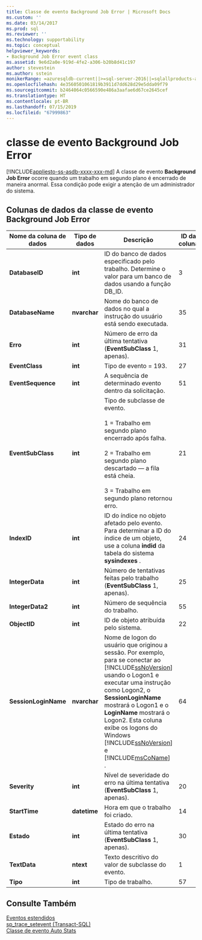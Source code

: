 ```yaml
---
title: Classe de evento Background Job Error | Microsoft Docs
ms.custom: ''
ms.date: 03/14/2017
ms.prod: sql
ms.reviewer: ''
ms.technology: supportability
ms.topic: conceptual
helpviewer_keywords:
- Background Job Error event class
ms.assetid: 9e6d2a0e-919d-4fe2-a306-b20b8d41c197
author: stevestein
ms.author: sstein
monikerRange: =azuresqldb-current||>=sql-server-2016||=sqlallproducts-allversions||>=sql-server-linux-2017||=azuresqldb-mi-current
ms.openlocfilehash: 4e3560501061819b3911d7dd628d29e5dda09f79
ms.sourcegitcommit: b2464064c0566590e486a3aafae6d67ce2645cef
ms.translationtype: HT
ms.contentlocale: pt-BR
ms.lasthandoff: 07/15/2019
ms.locfileid: "67999863"
---
```

# <a name="background-job-error-event-class"></a>classe de evento Background Job Error
[!INCLUDE[appliesto-ss-asdb-xxxx-xxx-md](../../includes/appliesto-ss-asdb-xxxx-xxx-md.md)]
  A classe de evento **Background Job Error** ocorre quando um trabalho em segundo plano é encerrado de maneira anormal. Essa condição pode exigir a atenção de um administrador do sistema.  
  
## <a name="background-job-error-event-class-data-columns"></a>Colunas de dados da classe de evento Background Job Error  
  
|Nome da coluna de dados|Tipo de dados|Descrição|ID da coluna|Filtrável|  
|----------------------|---------------|-----------------|---------------|----------------|  
|**DatabaseID**|**int**|ID do banco de dados especificado pelo trabalho. Determine o valor para um banco de dados usando a função DB_ID.|3|Sim|  
|**DatabaseName**|**nvarchar**|Nome do banco de dados no qual a instrução do usuário está sendo executada.|35|Sim|  
|**Erro**|**int**|Número de erro da última tentativa (**EventSubClass** 1, apenas).|31|Sim|  
|**EventClass**|**int**|Tipo de evento = 193.|27|Não|  
|**EventSequence**|**int**|A sequência de determinado evento dentro da solicitação.|51|Não|  
|**EventSubClass**|**int**|Tipo de subclasse de evento.<br /><br /> 1 = Trabalho em segundo plano encerrado após falha.<br /><br /> 2 = Trabalho em segundo plano descartado — a fila está cheia.<br /><br /> 3 = Trabalho em segundo plano retornou erro.|21|Sim|  
|**IndexID**|**int**|ID do índice no objeto afetado pelo evento. Para determinar a ID do índice de um objeto, use a coluna **indid** da tabela do sistema **sysindexes** .|24|Sim|  
|**IntegerData**|**int**|Número de tentativas feitas pelo trabalho (**EventSubClass** 1, apenas).|25|Sim|  
|**IntegerData2**|**int**|Número de sequência do trabalho.|55|Sim|  
|**ObjectID**|**int**|ID de objeto atribuída pelo sistema.|22|Sim|  
|**SessionLoginName**|**nvarchar**|Nome de logon do usuário que originou a sessão. Por exemplo, para se conectar ao [!INCLUDE[ssNoVersion](../../includes/ssnoversion-md.md)] usando o Logon1 e executar uma instrução como Logon2, o **SessionLoginName** mostrará o Logon1 e o **LoginName** mostrará o Logon2. Esta coluna exibe os logons do Windows [!INCLUDE[ssNoVersion](../../includes/ssnoversion-md.md)] e [!INCLUDE[msCoName](../../includes/msconame-md.md)] .|64|Sim|  
|**Severity**|**int**|Nível de severidade do erro na última tentativa (**EventSubClass** 1, apenas).|20|Sim|  
|**StartTime**|**datetime**|Hora em que o trabalho foi criado.|14|Sim|  
|**Estado**|**int**|Estado do erro na última tentativa (**EventSubClass** 1, apenas).|30|Sim|  
|**TextData**|**ntext**|Texto descritivo do valor de subclasse do evento.|1|Sim|  
|**Tipo**|**int**|Tipo de trabalho.|57|Sim|  
  
## <a name="see-also"></a>Consulte Também  
 [Eventos estendidos](../../relational-databases/extended-events/extended-events.md)   
 [sp_trace_setevent &#40;Transact-SQL&#41;](../../relational-databases/system-stored-procedures/sp-trace-setevent-transact-sql.md)   
 [Classe de evento Auto Stats](../../relational-databases/event-classes/auto-stats-event-class.md)  
  
  

